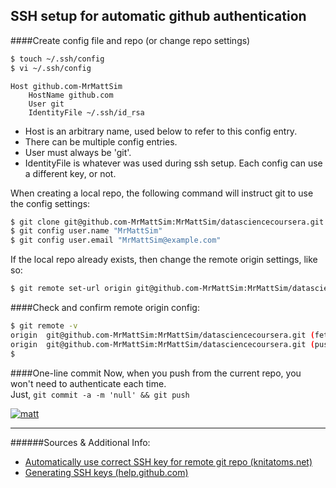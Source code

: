 ## SSH setup for automatic github authentication

####Create config file and repo (or change repo settings)
 
```sh
$ touch ~/.ssh/config
$ vi ~/.ssh/config
```

```text
Host github.com-MrMattSim 
	HostName github.com
	User git
	IdentityFile ~/.ssh/id_rsa
```
* Host is an arbitrary name, used below to refer to this config entry.
* There can be multiple config entries. 
* User must always be 'git'. 
* IdentityFile is whatever was used during ssh setup. Each config can use a  different key, or not.

When creating a local repo, the following command will instruct git to use the config settings:
```sh
$ git clone git@github.com-MrMattSim:MrMattSim/datasciencecoursera.git #[local folder name]
$ git config user.name "MrMattSim"
$ git config user.email "MrMattSim@example.com"
```
If the local repo already exists, then change the remote origin settings, like so:
```sh
$ git remote set-url origin git@github.com-MrMattSim:MrMattSim/datasciencecoursera.git
```
####Check and confirm remote origin config:
```sh
$ git remote -v
origin	git@github.com-MrMattSim:MrMattSim/datasciencecoursera.git (fetch)
origin	git@github.com-MrMattSim:MrMattSim/datasciencecoursera.git (push)
$
```
####One-line commit
Now, when you push from the current repo, you won't need to authenticate each time. <br>
Just, `git commit -a -m 'null' && git push`

[![matt](https://copy.com/WiKwXBzvW7UehxO1 "matt")](http://bymattsim.weebly.com)

---
######Sources & Additional Info:
- [Automatically use correct SSH key for remote git repo (knitatoms.net)](http://knitatoms.net/2013/10/automatically-use-correct-ssh-key-for-remote-git-repo/)
- [Generating SSH keys (help.github.com)](https://help.github.com/articles/generating-ssh-keys/)
